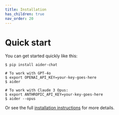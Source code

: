 ```yaml
---
title: Installation
has_children: true
nav_order: 20
---
```


# Quick start

You can get started quickly like this:

```
$ pip install aider-chat

# To work with GPT-4o
$ export OPENAI_API_KEY=your-key-goes-here
$ aider 

# To work with Claude 3 Opus:
$ export ANTHROPIC_API_KEY=your-key-goes-here
$ aider --opus
```

Or see the full
[installation instructions](/docs/install/install.html)
for more details.


